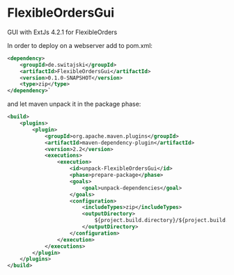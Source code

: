 # FlexibleOrdersGui

GUI with ExtJs 4.2.1 for FlexibleOrders

In order to deploy on a webserver add to pom.xml:

```xml
<dependency>
    <groupId>de.switajski</groupId>
    <artifactId>FlexibleOrdersGui</artifactId>
    <version>0.1.0-SNAPSHOT</version>
    <type>zip</type>
</dependency>`
```

and let maven unpack it in the package phase:

```xml
<build>
    <plugins>
        <plugin>
            <groupId>org.apache.maven.plugins</groupId>
            <artifactId>maven-dependency-plugin</artifactId>
            <version>2.2</version>
            <executions>
                <execution>
                    <id>unpack-FlexibleOrdersGui</id>
                    <phase>prepare-package</phase>
                    <goals>
                        <goal>unpack-dependencies</goal>
                    </goals>
                    <configuration>
                        <includeTypes>zip</includeTypes>
                        <outputDirectory>
                            ${project.build.directory}/${project.build.finalName}/
                        </outputDirectory>
                    </configuration>
                </execution>
            </executions>
        </plugin>
    </plugins>
</build>
```